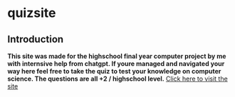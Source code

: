 # quizsite

## Introduction
**This site was made for the highschool final year computer project by me with internsive help from chatgpt. If youre managed and navigated your way here feel free to take the quiz to 
test your knowledge on computer science. The questions are all +2 / highschool level.**
[Click here to visit the site](https://arkybruh7.github.io/quizsite/)
